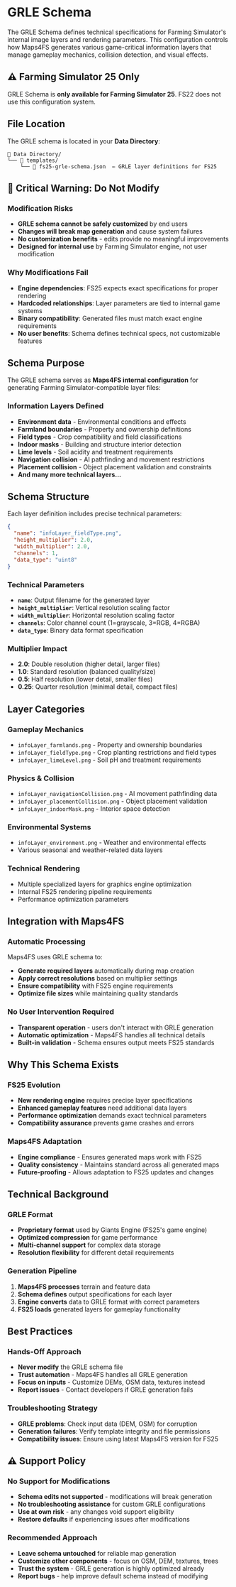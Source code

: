 # GRLE Schema

The GRLE Schema defines technical specifications for Farming Simulator's internal image layers and rendering parameters. This configuration controls how Maps4FS generates various game-critical information layers that manage gameplay mechanics, collision detection, and visual effects.

## **⚠️ Farming Simulator 25 Only**

GRLE Schema is **only available for Farming Simulator 25**. FS22 does not use this configuration system.

## File Location

The GRLE schema is located in your **Data Directory**:

```
📁 Data Directory/
└── 📂 templates/
    └── 📄 fs25-grle-schema.json  ← GRLE layer definitions for FS25
```

## **🚨 Critical Warning: Do Not Modify**

### **Modification Risks**
- **GRLE schema cannot be safely customized** by end users
- **Changes will break map generation** and cause system failures
- **No customization benefits** - edits provide no meaningful improvements
- **Designed for internal use** by Farming Simulator engine, not user modification

### **Why Modifications Fail**
- **Engine dependencies**: FS25 expects exact specifications for proper rendering
- **Hardcoded relationships**: Layer parameters are tied to internal game systems  
- **Binary compatibility**: Generated files must match exact engine requirements
- **No user benefits**: Schema defines technical specs, not customizable features

## Schema Purpose

The GRLE schema serves as **Maps4FS internal configuration** for generating Farming Simulator-compatible layer files:

### **Information Layers Defined**
- **Environment data** - Environmental conditions and effects
- **Farmland boundaries** - Property and ownership definitions
- **Field types** - Crop compatibility and field classifications
- **Indoor masks** - Building and structure interior detection
- **Lime levels** - Soil acidity and treatment requirements
- **Navigation collision** - AI pathfinding and movement restrictions
- **Placement collision** - Object placement validation and constraints
- **And many more technical layers...**

## Schema Structure

Each layer definition includes precise technical parameters:

```json
{
  "name": "infoLayer_fieldType.png",
  "height_multiplier": 2.0,
  "width_multiplier": 2.0,
  "channels": 1,
  "data_type": "uint8"
}
```

### **Technical Parameters**
- **`name`**: Output filename for the generated layer
- **`height_multiplier`**: Vertical resolution scaling factor
- **`width_multiplier`**: Horizontal resolution scaling factor  
- **`channels`**: Color channel count (1=grayscale, 3=RGB, 4=RGBA)
- **`data_type`**: Binary data format specification

### **Multiplier Impact**
- **2.0**: Double resolution (higher detail, larger files)
- **1.0**: Standard resolution (balanced quality/size)
- **0.5**: Half resolution (lower detail, smaller files)
- **0.25**: Quarter resolution (minimal detail, compact files)

## Layer Categories

### **Gameplay Mechanics**
- `infoLayer_farmlands.png` - Property and ownership boundaries
- `infoLayer_fieldType.png` - Crop planting restrictions and field types
- `infoLayer_limeLevel.png` - Soil pH and treatment requirements

### **Physics & Collision**
- `infoLayer_navigationCollision.png` - AI movement pathfinding data
- `infoLayer_placementCollision.png` - Object placement validation
- `infoLayer_indoorMask.png` - Interior space detection

### **Environmental Systems**
- `infoLayer_environment.png` - Weather and environmental effects
- Various seasonal and weather-related data layers

### **Technical Rendering**
- Multiple specialized layers for graphics engine optimization
- Internal FS25 rendering pipeline requirements
- Performance optimization parameters

## Integration with Maps4FS

### **Automatic Processing**
Maps4FS uses GRLE schema to:
- **Generate required layers** automatically during map creation
- **Apply correct resolutions** based on multiplier settings
- **Ensure compatibility** with FS25 engine requirements
- **Optimize file sizes** while maintaining quality standards

### **No User Intervention Required**
- **Transparent operation** - users don't interact with GRLE generation
- **Automatic optimization** - Maps4FS handles all technical details
- **Built-in validation** - Schema ensures output meets FS25 standards

## Why This Schema Exists

### **FS25 Evolution**
- **New rendering engine** requires precise layer specifications
- **Enhanced gameplay features** need additional data layers
- **Performance optimization** demands exact technical parameters
- **Compatibility assurance** prevents game crashes and errors

### **Maps4FS Adaptation**
- **Engine compliance** - Ensures generated maps work with FS25
- **Quality consistency** - Maintains standard across all generated maps
- **Future-proofing** - Allows adaptation to FS25 updates and changes

## Technical Background

### **GRLE Format**
- **Proprietary format** used by Giants Engine (FS25's game engine)
- **Optimized compression** for game performance
- **Multi-channel support** for complex data storage
- **Resolution flexibility** for different detail requirements

### **Generation Pipeline**
1. **Maps4FS processes** terrain and feature data
2. **Schema defines** output specifications for each layer
3. **Engine converts** data to GRLE format with correct parameters
4. **FS25 loads** generated layers for gameplay functionality

## Best Practices

### **Hands-Off Approach**
- **Never modify** the GRLE schema file
- **Trust automation** - Maps4FS handles all GRLE generation
- **Focus on inputs** - Customize DEMs, OSM data, textures instead
- **Report issues** - Contact developers if GRLE generation fails

### **Troubleshooting Strategy**
- **GRLE problems**: Check input data (DEM, OSM) for corruption
- **Generation failures**: Verify template integrity and file permissions
- **Compatibility issues**: Ensure using latest Maps4FS version for FS25

## ⚠️ Support Policy

### **No Support for Modifications**
- **Schema edits not supported** - modifications will break generation
- **No troubleshooting assistance** for custom GRLE configurations
- **Use at own risk** - any changes void support eligibility
- **Restore defaults** if experiencing issues after modifications

### **Recommended Approach**
- **Leave schema untouched** for reliable map generation
- **Customize other components** - focus on OSM, DEM, textures, trees
- **Trust the system** - GRLE generation is highly optimized already
- **Report bugs** - help improve default schema instead of modifying
